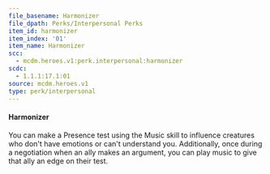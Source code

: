 ```yaml
---
file_basename: Harmonizer
file_dpath: Perks/Interpersonal Perks
item_id: harmonizer
item_index: '01'
item_name: Harmonizer
scc:
  - mcdm.heroes.v1:perk.interpersonal:harmonizer
scdc:
  - 1.1.1:17.1:01
source: mcdm.heroes.v1
type: perk/interpersonal
---
```


#### Harmonizer

You can make a Presence test using the Music skill to influence creatures who don't have emotions or can't understand you. Additionally, once during a negotiation when an ally makes an argument, you can play music to give that ally an edge on their test.
